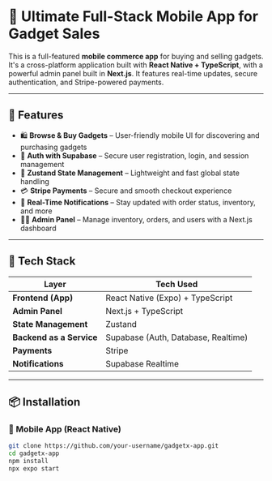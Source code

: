 # 📱 Ultimate Full-Stack Mobile App for Gadget Sales

This is a full-featured **mobile commerce app** for buying and selling gadgets. It's a cross-platform application built with **React Native + TypeScript**, with a powerful admin panel built in **Next.js**. It features real-time updates, secure authentication, and Stripe-powered payments.

---

## 🚀 Features

- 🛍 **Browse & Buy Gadgets** – User-friendly mobile UI for discovering and purchasing gadgets
- 🔐 **Auth with Supabase** – Secure user registration, login, and session management
- 🧠 **Zustand State Management** – Lightweight and fast global state handling
- 💳 **Stripe Payments** – Secure and smooth checkout experience
- 🔔 **Real-Time Notifications** – Stay updated with order status, inventory, and more
- 🧑‍💻 **Admin Panel** – Manage inventory, orders, and users with a Next.js dashboard

---

## 🧱 Tech Stack

| Layer            | Tech Used                             |
|------------------|----------------------------------------|
| **Frontend (App)** | React Native (Expo) + TypeScript      |
| **Admin Panel**   | Next.js + TypeScript     |
| **State Management** | Zustand                           |
| **Backend as a Service** | Supabase (Auth, Database, Realtime) |
| **Payments**      | Stripe                                |
| **Notifications** | Supabase Realtime |

---

## 📦 Installation

### 🔹 Mobile App (React Native)

```bash
git clone https://github.com/your-username/gadgetx-app.git
cd gadgetx-app
npm install
npx expo start
